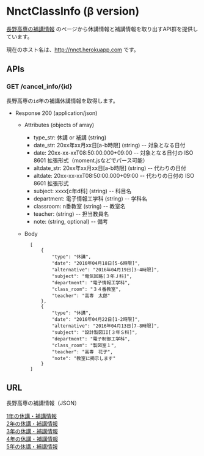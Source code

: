 NnctClassInfo (β version)
=========================

[長野高専の補講情報](http://www.nagano-nct.ac.jp/current/cancel_info.php)
のページから休講情報と補講情報を取り出すAPI群を提供しています。

現在のホスト名は、http://nnct.herokuapp.com です。

APIs
-----

### GET /cancel_info/{id}
長野高専の`id`年の補講休講情報を取得します。

+ Response 200 (application/json)

    + Attributes (objects of array)
        + type_str: 休講 or 補講 (string)
        + date_str: 20xx年xx月xx日\[a-b時限] (string) -- 対象となる日付
        + date: 20xx-xx-xxT08:50:00.000+09:00 -- 対象となる日付の ISO 8601 拡張形式（moment.jsなどでパース可能）
        + altdate_str: 20xx年xx月xx日\[a-b時限] (string) -- 代わりの日付
        + altdate: 20xx-xx-xxT08:50:00.000+09:00 -- 代わりの日付の ISO 8601 拡張形式
        + subject: xxxx\[c年d科] (string) -- 科目名
        + department: 電子情報工学科 (string) -- 学科名
        + classroom: n番教室 (string) -- 教室名
        + teacher: (string) -- 担当教員名
        + note: (string, optional) -- 備考

    + Body

            [
                {
                    "type": "休講",
                    "date": "2016年04月18日[5-6時限]",
                    "alternative": "2016年04月19日[3-4時限]",
                    "subject": "電気回路[３年Ｊ科]",
                    "department": "電子情報工学科",
                    "class_room": "３４番教室",
                    "teacher": "高専　太郎"
                },
                {
                    "type": "休講",
                    "date": "2016年04月22日[1-2時限]",
                    "alternative": "2016年04月13日[7-8時限]",
                    "subject": "設計製図II[３年Ｓ科]",
                    "department": "電子制御工学科",
                    "class_room": "製図室１",
                    "teacher": "高専　花子",
                    "note": "教室に掲示します"
                }
            ]


URL
-------

長野高専の補講情報（JSON）

[1年の休講・補講情報](https://nnct.herokuapp.com/cancel_info/1)  
[2年の休講・補講情報](https://nnct.herokuapp.com/cancel_info/2)  
[3年の休講・補講情報](https://nnct.herokuapp.com/cancel_info/3)  
[4年の休講・補講情報](https://nnct.herokuapp.com/cancel_info/4)  
[5年の休講・補講情報](https://nnct.herokuapp.com/cancel_info/5)  

